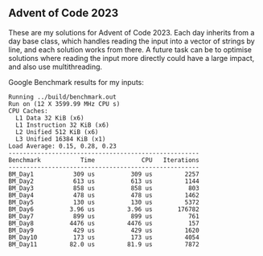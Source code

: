 ## Advent of Code 2023

These are my solutions for Advent of Code 2023. Each day inherits from a day base class, which handles reading the input into a vector of strings by line, and each solution works from there. 
A future task can be to optimise solutions where reading the input more directly could have a large impact, and also use multithreading.

Google Benchmark results for my inputs:
```
Running ../build/benchmark.out
Run on (12 X 3599.99 MHz CPU s)
CPU Caches:
  L1 Data 32 KiB (x6)
  L1 Instruction 32 KiB (x6)
  L2 Unified 512 KiB (x6)
  L3 Unified 16384 KiB (x1)
Load Average: 0.15, 0.28, 0.23
-----------------------------------------------------
Benchmark           Time             CPU   Iterations
-----------------------------------------------------
BM_Day1           309 us          309 us         2257
BM_Day2           613 us          613 us         1144
BM_Day3           858 us          858 us          803
BM_Day4           478 us          478 us         1462
BM_Day5           130 us          130 us         5372
BM_Day6          3.96 us         3.96 us       176782
BM_Day7           899 us          899 us          761
BM_Day8          4476 us         4476 us          157
BM_Day9           429 us          429 us         1620
BM_Day10          173 us          173 us         4054
BM_Day11         82.0 us         81.9 us         7872
```
